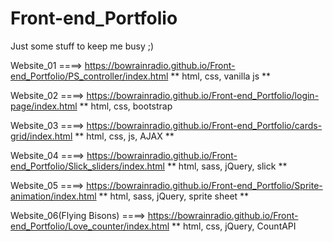 # Front-end_Portfolio
Just some stuff to keep me busy ;)

Website_01 ====> https://bowrainradio.github.io/Front-end_Portfolio/PS_controller/index.html
** html, css, vanilla js **

Website_02 ====> https://bowrainradio.github.io/Front-end_Portfolio/login-page/index.html
** html, css, bootstrap

Website_03 ====> https://bowrainradio.github.io/Front-end_Portfolio/cards-grid/index.html
** html, css, js, AJAX **

Website_04 ====> https://bowrainradio.github.io/Front-end_Portfolio/Slick_sliders/index.html
** html, sass, jQuery, slick **

Website_05 ====> https://bowrainradio.github.io/Front-end_Portfolio/Sprite-animation/index.html
** html, sass, jQuery, sprite sheet **

Website_06(Flying Bisons) ====> https://bowrainradio.github.io/Front-end_Portfolio/Love_counter/index.html
** html, css, jQuery, CountAPI
